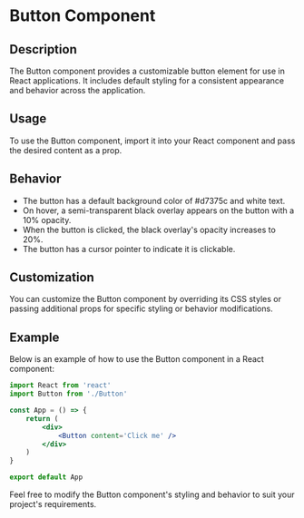 # Button Component

## Description

The Button component provides a customizable button element for use in React applications. It includes default styling for a consistent appearance and behavior across the application.

## Usage

To use the Button component, import it into your React component and pass the desired content as a prop.

## Behavior

- The button has a default background color of #d7375c and white text.
- On hover, a semi-transparent black overlay appears on the button with a 10% opacity.
- When the button is clicked, the black overlay's opacity increases to 20%.
- The button has a cursor pointer to indicate it is clickable.

## Customization

You can customize the Button component by overriding its CSS styles or passing additional props for specific styling or behavior modifications.

## Example

Below is an example of how to use the Button component in a React component:

```jsx
import React from 'react'
import Button from './Button'

const App = () => {
	return (
		<div>
			<Button content='Click me' />
		</div>
	)
}

export default App
```

Feel free to modify the Button component's styling and behavior to suit your project's requirements.
